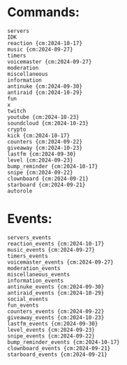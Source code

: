 

# Commands:
    servers
    IDK
    reaction {cm:2024-10-17}
    music {cm:2024-09-27}
    timers
    voicemaster {cm:2024-09-27}
    moderation
    miscellaneous
    information
    antinuke {cm:2024-09-30}
    antiraid {cm:2024-10-29}
    fun
    x
    twitch
    youtube {cm:2024-10-23}
    soundcloud {cm:2024-10-23}
    crypto
    kick {cm:2024-10-17}
    counters {cm:2024-09-22}
    giveaway {cm:2024-10-23}
    lastfm {cm:2024-09-30}
    level {cm:2024-09-23}
    bump_reminder {cm:2024-10-17}
    snipe {cm:2024-09-22}
    clownboard {cm:2024-09-21}
    starboard {cm:2024-09-21}
    autorole

# Events:
    servers_events
    reaction_events {cm:2024-10-17}
    music_events {cm:2024-09-27}
    timers_events
    voicemaster_events {cm:2024-09-27}
    moderation_events
    miscellaneous_events
    information_events
    antinuke_events {cm:2024-09-30}
    antiraid_events {cm:2024-10-29}
    social_events
    fun_events
    counters_events {cm:2024-09-22}
    giveaway_events {cm:2024-10-23}
    lastfm_events {cm:2024-09-30}
    level_events {cm:2024-09-23}
    snipe_events {cm:2024-09-22}
    bump_reminder_events {cm:2024-10-17}
    clownboard_events {cm:2024-09-21}
    starboard_events {cm:2024-09-21}
